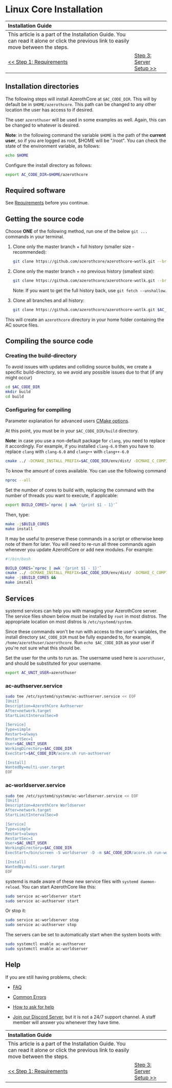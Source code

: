 # Linux Core Installation

| Installation Guide | |
| :- | :- |
| This article is a part of the Installation Guide. You can read it alone or click the previous link to easily move between the steps. |
| [<< Step 1: Requirements](linux-requirements) | [Step 3: Server Setup >>](server-setup) |

## Installation directories

The following steps will install AzerothCore at `$AC_CODE_DIR`. This will by default be in `$HOME/azerothcore`. This path can be changed to any other location the user has access to if desired.

The user `azerothuser` will be used in some examples as well. Again, this can be changed to whatever is desired.

**Note**: in the following command the variable `$HOME` is the path of the **current user**, so if you are logged as root, $HOME will be "/root". You can check the state of the environment variable, as follows:

```sh
echo $HOME
```

Configure the install directory as follows:

```sh
export AC_CODE_DIR=$HOME/azerothcore
```

## Required software

See [Requirements](linux-requirements) before you continue.

## Getting the source code

Choose **ONE** of the following method, run one of the below `git ...` commands in your terminal.


1. Clone only the master branch + full history (smaller size - recommended):

    ```sh
    git clone https://github.com/azerothcore/azerothcore-wotlk.git --branch master --single-branch $AC_CODE_DIR
    ```

1. Clone only the master branch + no previous history (smallest size):

    ```sh
    git clone https://github.com/azerothcore/azerothcore-wotlk.git --branch master --single-branch $AC_CODE_DIR --depth 1
    ```

    Note: If you want to get the full history back, use `git fetch --unshallow`.

1. Clone all branches and all history:

    ```sh
    git clone https://github.com/azerothcore/azerothcore-wotlk.git $AC_CODE_DIR
    ```

This will create an `azerothcore` directory in your home folder containing the AC source files.

## Compiling the source code

### Creating the build-directory

To avoid issues with updates and colliding source builds, we create a specific build-directory, so we avoid any possible issues due to that (if any might occur)

```sh
cd $AC_CODE_DIR
mkdir build
cd build
```

### Configuring for compiling

Parameter explanation for advanced users [CMake options](cmake-options).

At this point, you must be in your `$AC_CODE_DIR/build` directory.


**Note**: in case you use a non-default package for `clang`, you need to replace it accordingly. For example, if you installed `clang-6.0` then you have to replace `clang` with `clang-6.0` and `clang++` with `clang++-6.0`

```sh
cmake ../ -DCMAKE_INSTALL_PREFIX=$AC_CODE_DIR/env/dist/ -DCMAKE_C_COMPILER=/usr/bin/clang -DCMAKE_CXX_COMPILER=/usr/bin/clang++ -DWITH_WARNINGS=1 -DTOOLS_BUILD=all -DSCRIPTS=static -DMODULES=static
```

To know the amount of cores available.
You can use the following command

```sh
nproc --all
```

Set the number of cores to build with, replacing the command with the number of threads you want to execute, if applicable:

```sh
export BUILD_CORES=`nproc | awk '{print $1 - 1}'`
```

Then, type:

```sh
make -j$BUILD_CORES
make install
```

It may be useful to preserve these commands in a script or otherwise keep note of them for later. You will need to re-run all three commands again whenever you update AzerothCore or add new modules. For example:

```sh
#!/bin/bash

BUILD_CORES=`nproc | awk '{print $1 - 1}'`
cmake ../ -DCMAKE_INSTALL_PREFIX=$AC_CODE_DIR/env/dist/ -DCMAKE_C_COMPILER=/usr/bin/clang -DCMAKE_CXX_COMPILER=/usr/bin/clang++ -DWITH_WARNINGS=1 -DTOOLS_BUILD=all -DSCRIPTS=static -DMODULES=static &&
make -j$BUILD_CORES &&
make install
```

## Services

systemd services can help you with managing your AzerothCore server. The service files shown below must be installed by `root` in most distros. The appropriate location on most distros is `/etc/systemd/system`.

Since these commands won't be run with access to the user's variables, the install directory `$AC_CODE_DIR` must be fully expanded to, for example, `/home/azerothuser/azerothcore`. Run `echo $AC_CODE_DIR` as your user if you're not sure what this should be.

Set the user for the units to run as. The username used here is `azerothuser`, and should be substituted for your username.
```sh
export AC_UNIT_USER=azerothuser
```

### ac-authserver.service

```sh
sudo tee /etc/systemd/system/ac-authserver.service << EOF
[Unit]
Description=AzerothCore Authserver
After=network.target
StartLimitIntervalSec=0

[Service]
Type=simple
Restart=always
RestartSec=1
User=$AC_UNIT_USER
WorkingDirectory=$AC_CODE_DIR
ExecStart=$AC_CODE_DIR/acore.sh run-authserver

[Install]
WantedBy=multi-user.target
EOF
```

### ac-worldserver.service

```sh
sudo tee /etc/systemd/system/ac-worldserver.service << EOF
[Unit]
Description=AzerothCore Worldserver
After=network.target
StartLimitIntervalSec=0

[Service]
Type=simple
Restart=always
RestartSec=1
User=$AC_UNIT_USER
WorkingDirectory=$AC_CODE_DIR
ExecStart=/bin/screen -S worldserver -D -m $AC_CODE_DIR/acore.sh run-worldserver

[Install]
WantedBy=multi-user.target
EOF
```

systemd is made aware of these new service files with `systemd daemon-reload`. You can start AzerothCore like this:

```sh
sudo service ac-worldserver start
sudo service ac-authserver start
```

Or stop it:

```sh
sudo service ac-worldserver stop
sudo service ac-authserver stop
```

The servers can be set to automatically start when the system boots with:

```sh
sudo systemctl enable ac-authserver
sudo systemctl enable ac-worldserver
```

## Help

If you are still having problems, check:

* [FAQ](faq)

* [Common Errors](common-errors)

* [How to ask for help](how-to-ask-for-help)

* [Join our Discord Server](https://discord.gg/gkt4y2x), but it is not a 24/7 support channel. A staff member will answer you whenever they have time.

| Installation Guide | |
| :- | :- |
| This article is a part of the Installation Guide. You can read it alone or click the previous link to easily move between the steps. |
| [<< Step 1: Requirements](linux-requirements) | [Step 3: Server Setup >>](server-setup) |
